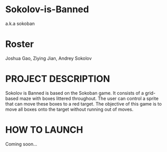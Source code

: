 # Sokolov-is-Banned
a.k.a sokoban
# Roster
Joshua Gao, Ziying Jian, Andrey Sokolov

# PROJECT DESCRIPTION
Sokolov is Banned is based on the Sokoban game. It consists of a grid-based maze with boxes littered throughout. The user can control a sprite that can move these boxes to a red target. The objective of this game is to move all boxes onto the target without running out of moves.

# HOW TO LAUNCH
Coming soon...
